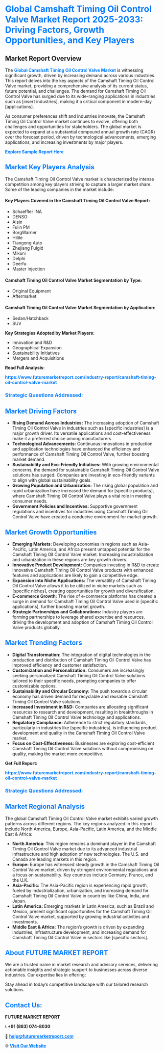 <h1 style="color: #007BFF;">Global Camshaft Timing Oil Control Valve Market Report 2025-2033: Driving Factors, Growth Opportunities, and Key Players</h1>

<section id="overview">
<h2>Market Report Overview</h2>
<p>The <a href="https://www.futuremarketreport.com/industry-report/camshaft-timing-oil-control-valve-market" style="color: #007BFF; text-decoration: none;"><strong>Global Camshaft Timing Oil Control Valve Market</strong></a> is witnessing significant growth, driven by increasing demand across various industries. This report delves into the key aspects of the Camshaft Timing Oil Control Valve market, providing a comprehensive analysis of its current status, future potential, and challenges. The demand for Camshaft Timing Oil Control Valve has surged due to its wide-ranging applications in industries such as [insert industries], making it a critical component in modern-day [applications].</p>
<p>As consumer preferences shift and industries innovate, the Camshaft Timing Oil Control Valve market continues to evolve, offering both challenges and opportunities for stakeholders. The global market is expected to expand at a substantial compound annual growth rate (CAGR) over the forecast period, driven by technological advancements, emerging applications, and increasing investments by major players.</p>
</section>

<section id="overview">
<p><a href="https://www.futuremarketreport.com/request-sample/reportId=27418" style="color: #007BFF; text-decoration: none;"><strong>Explore Sample Report Here</strong></a></p>
</section>

<section id="key-players">
<h2 style="color: #007BFF;">Market Key Players Analysis</h2>
<p>The Camshaft Timing Oil Control Valve market is characterized by intense competition among key players striving to capture a larger market share. Some of the leading companies in the market include:</p>
<h4>Key Players Covered in the Camshaft Timing Oil Control Valve Report:</h4>
<ul><li>Schaeffler INA</li><li>DENSO</li><li>Aisin</li><li>Fulin PM</li><li>BorgWarner</li><li>Hilite</li><li>Tiangong Auto</li><li>Zhejiang Fulgid</li><li>Mikuni</li><li>Delphi</li><li>Deerfu</li><li>Master Injection</li></ul>
<h4>Camshaft Timing Oil Control Valve Market Segmentation by Type:</h4>
<ul><li>Original Equipment</li><li>Aftermarket</li></ul>

<h4>Camshaft Timing Oil Control Valve Market Segmentation by Application:</h4>
<ul><li>Sedan/Hatchback</li><li>SUV</li></ul>
<p><strong>Key Strategies Adopted by Market Players:</strong></p>
<ul>
<li>Innovation and R&D</li>
<li>Geographical Expansion</li>
<li>Sustainability Initiatives</li>
<li>Mergers and Acquisitions</li>
</ul>
</section>

<section>
<p><strong>Read Full Analysis: </strong></p><a href="https://www.futuremarketreport.com/industry-report/camshaft-timing-oil-control-valve-market" style="color: #007BFF; text-decoration: none;"><strong>https://www.futuremarketreport.com/industry-report/camshaft-timing-oil-control-valve-market</strong></a>
<h3 style="color: #007BFF;">Strategic Questions Addressed:</h3>
</section>

<section id="driving-factors">
<h2 style="color: #007BFF;">Market Driving Factors</h2>
<ul>
<li><strong>Rising Demand Across Industries:</strong> The increasing adoption of Camshaft Timing Oil Control Valve in industries such as [specific industries] is a major growth driver. Its versatile applications and cost-effectiveness make it a preferred choice among manufacturers.</li>
<li><strong>Technological Advancements:</strong> Continuous innovations in production and application technologies have enhanced the efficiency and performance of Camshaft Timing Oil Control Valve, further boosting market demand.</li>
<li><strong>Sustainability and Eco-Friendly Initiatives:</strong> With growing environmental concerns, the demand for sustainable Camshaft Timing Oil Control Valve solutions has surged. Companies are investing in eco-friendly variants to align with global sustainability goals.</li>
<li><strong>Growing Population and Urbanization:</strong> The rising global population and rapid urbanization have increased the demand for [specific products], where Camshaft Timing Oil Control Valve plays a vital role in meeting consumer needs.</li>
<li><strong>Government Policies and Incentives:</strong> Supportive government regulations and incentives for industries using Camshaft Timing Oil Control Valve have created a conducive environment for market growth.</li>
</ul>
</section>

<section id="growth-opportunities">
<h2 style="color: #007BFF;">Market Growth Opportunities</h2>
<ul>
<li><strong>Emerging Markets:</strong> Developing economies in regions such as Asia-Pacific, Latin America, and Africa present untapped potential for the Camshaft Timing Oil Control Valve market. Increasing industrialization and urbanization in these regions are key growth drivers.</li>
<li><strong>Innovative Product Development:</strong> Companies investing in R&D to create innovative Camshaft Timing Oil Control Valve products with enhanced features and applications are likely to gain a competitive edge.</li>
<li><strong>Expansion into Niche Applications:</strong> The versatility of Camshaft Timing Oil Control Valve allows it to be utilized in niche markets such as [specific niches], creating opportunities for growth and diversification.</li>
<li><strong>E-commerce Growth:</strong> The rise of e-commerce platforms has created a surge in demand for Camshaft Timing Oil Control Valve used in [specific applications], further boosting market growth.</li>
<li><strong>Strategic Partnerships and Collaborations:</strong> Industry players are forming partnerships to leverage shared expertise and resources, driving the development and adoption of Camshaft Timing Oil Control Valve products globally.</li>
</ul>
</section>

<section id="trending-factors">
<h2 style="color: #007BFF;">Market Trending Factors</h2>
<ul>
<li><strong>Digital Transformation:</strong> The integration of digital technologies in the production and distribution of Camshaft Timing Oil Control Valve has improved efficiency and customer satisfaction.</li>
<li><strong>Customization and Personalization:</strong> Consumers are increasingly seeking personalized Camshaft Timing Oil Control Valve solutions tailored to their specific needs, prompting companies to offer customizable options.</li>
<li><strong>Sustainability and Circular Economy:</strong> The push towards a circular economy has driven demand for recyclable and reusable Camshaft Timing Oil Control Valve solutions.</li>
<li><strong>Increased Investment in R&D:</strong> Companies are allocating significant resources to research and development, resulting in breakthroughs in Camshaft Timing Oil Control Valve technology and applications.</li>
<li><strong>Regulatory Compliance:</strong> Adherence to strict regulatory standards, particularly in industries like [specific industries], is influencing product development and quality in the Camshaft Timing Oil Control Valve market.</li>
<li><strong>Focus on Cost-Effectiveness:</strong> Businesses are exploring cost-efficient Camshaft Timing Oil Control Valve solutions without compromising on quality, making the market more competitive.</li>
</ul>
</section>

<section>
<p><strong>Get Full Report: </strong></p><a href="https://www.futuremarketreport.com/industry-report/camshaft-timing-oil-control-valve-market" style="color: #007BFF; text-decoration: none;"><strong>https://www.futuremarketreport.com/industry-report/camshaft-timing-oil-control-valve-market</strong></a>
<h3 style="color: #007BFF;">Strategic Questions Addressed:</h3>
</section>


<section id="regional-analysis">
<h2 style="color: #007BFF;">Market Regional Analysis</h2>
<p>The global Camshaft Timing Oil Control Valve market exhibits varied growth patterns across different regions. The key regions analyzed in this report include North America, Europe, Asia-Pacific, Latin America, and the Middle East & Africa:</p>
<ul>
<li><strong>North America:</strong> This region remains a dominant player in the Camshaft Timing Oil Control Valve market due to its advanced industrial infrastructure and high adoption of new technologies. The U.S. and Canada are leading markets in this region.</li>
<li><strong>Europe:</strong> Europe has witnessed steady growth in the Camshaft Timing Oil Control Valve market, driven by stringent environmental regulations and a focus on sustainability. Key countries include Germany, France, and the U.K.</li>
<li><strong>Asia-Pacific:</strong> The Asia-Pacific region is experiencing rapid growth, fueled by industrialization, urbanization, and increasing demand for Camshaft Timing Oil Control Valve in countries like China, India, and Japan.</li>
<li><strong>Latin America:</strong> Emerging markets in Latin America, such as Brazil and Mexico, present significant opportunities for the Camshaft Timing Oil Control Valve market, supported by growing industrial activities and investments.</li>
<li><strong>Middle East & Africa:</strong> The region’s growth is driven by expanding industries, infrastructure development, and increasing demand for Camshaft Timing Oil Control Valve in sectors like [specific sectors].</li>
</ul>
</section>

<footer>
<h2 style="color: #007BFF;">About FUTURE MARKET REPORT</h2>
<p>We are a trusted name in market research and advisory services, delivering actionable insights and strategic support to businesses across diverse industries. Our expertise lies in offering:</p>

<p>Stay ahead in today’s competitive landscape with our tailored research solutions.</p>

<h2 style="color: #007BFF;">Contact Us:</h2>
<p><strong>FUTURE MARKET REPORT</strong></p>
<p>📞 <strong>+91 (883) 074-8030</strong></p>
<p>📧 <strong><a href="mailto:help@futuremarketreport.com" style="color: #007BFF;">help@futuremarketreport.com</a></strong></p>
<p>🌐 <strong><a href="https://www.futuremarketreport.com/" style="color: #007BFF;">Visit Our Website</a></strong></p>
</footer>